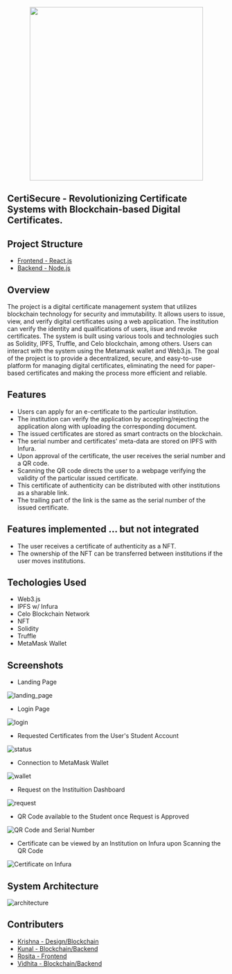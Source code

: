 <p align='center'><img src='https://user-images.githubusercontent.com/66885378/219825716-33158241-4004-453d-8b5c-e35c9495b8d4.png' width='400'></p>

## CertiSecure - Revolutionizing Certificate Systems with Blockchain-based Digital Certificates.

## Project Structure

- [Frontend - React.js](https://github.com/blackchapel/typer/tree/frontend)
- [Backend - Node.js](https://github.com/blackchapel/typer/tree/backend)

## Overview
The project is a digital certificate management system that utilizes blockchain technology for security and immutability. It allows users to issue, view, and verify digital certificates using a web application. The institution can verify the identity and qualifications of users, iisue and revoke certificates. The system is built using various tools and technologies such as Solidity, IPFS, Truffle, and Celo blockchain, among others. Users can interact with the system using the Metamask wallet and Web3.js. The goal of the project is to provide a decentralized, secure, and easy-to-use platform for managing digital certificates, eliminating the need for paper-based certificates and making the process more efficient and reliable.

## Features
- Users can apply for an e-certificate to the particular institution.
- The institution can verify the application by accepting/rejecting the application along with uploading the corresponding document.
- The issued certificates are stored as smart contracts on the blockchain.
- The serial number and certificates' meta-data are stored on IPFS with Infura.
- Upon approval of the certificate, the user receives the serial number and a QR code.
- Scanning the QR code directs the user to a webpage verifying the validity of the particular issued certificate.
- This certificate of authenticity can be distributed with other institutions as a sharable link.
- The trailing part of the link is the same as the serial number of the issued certificate.

## Features implemented ... but not integrated
- The user receives a certificate of authenticity as a NFT.
- The ownership of the NFT can be transferred between institutions if the user moves institutions.

## Techologies Used
- Web3.js
- IPFS w/ Infura
- Celo Blockchain Network
- NFT
- Solidity
- Truffle
- MetaMask Wallet

## Screenshots
- Landing Page

![landing_page](https://user-images.githubusercontent.com/66885378/219833159-86dd9af0-91f8-40b9-a0fc-34efdf6c1981.png)

- Login Page

![login](https://user-images.githubusercontent.com/66885378/219833215-e93142c0-caa8-471a-b0f3-0e20876c0065.png)

- Requested Certificates from the User's Student Account

![status](https://user-images.githubusercontent.com/66885378/219833986-76318b32-cab6-4538-9014-0028a4e6111f.png)

- Connection to MetaMask Wallet

![wallet](https://user-images.githubusercontent.com/66885378/219834051-a8516967-edd6-4f63-8139-c138c7685d7b.png)

- Request on the Instituition Dashboard

![request](https://user-images.githubusercontent.com/66885378/219936889-059385f6-9ad3-4729-b1de-309d255b3a4c.png)

- QR Code available to the Student once Request is Approved

![QR Code and Serial Number](https://user-images.githubusercontent.com/66885378/219937141-0d145702-cb58-4673-b209-ef049a49afe6.png)

- Certificate can be viewed by an Institution on Infura upon Scanning the QR Code

![Certificate on Infura](https://user-images.githubusercontent.com/66885378/219937146-3177b742-05f4-43e4-8998-9a32cf13b061.png)

## System Architecture
![architecture](https://user-images.githubusercontent.com/66885378/219835662-8977f6b4-19c0-4db7-b1e8-15b6801179fb.png)

## Contributers

- [Krishna - Design/Blockchain](https://github.com/krishna-shetty)
- [Kunal - Blockchain/Backend](https://github.com/blackchapel)
- [Rosita - Frontend](https://github.com/rosita-dmello)
- [Vidhita - Blockchain/Backend](https://github.com/vidhitapai)

